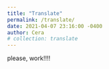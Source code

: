 ```yaml
---
title: "Translate"
permalink: /translate/
date: 2021-04-07 23:16:00 -0400
author: Cera
# collection: translate
---
```

please, work!!!!